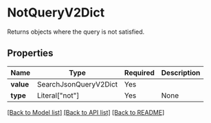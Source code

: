 # NotQueryV2Dict

Returns objects where the query is not satisfied.

## Properties
| Name | Type | Required | Description |
| ------------ | ------------- | ------------- | ------------- |
**value** | SearchJsonQueryV2Dict | Yes |  |
**type** | Literal["not"] | Yes | None |


[[Back to Model list]](../../README.md#models-v2-link) [[Back to API list]](../../README.md#documentation-for-api-endpoints) [[Back to README]](../../README.md)
